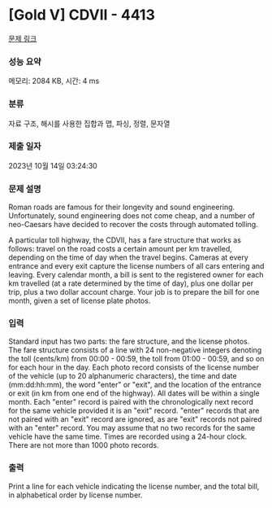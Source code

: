 # [Gold V] CDVII - 4413 

[문제 링크](https://www.acmicpc.net/problem/4413) 

### 성능 요약

메모리: 2084 KB, 시간: 4 ms

### 분류

자료 구조, 해시를 사용한 집합과 맵, 파싱, 정렬, 문자열

### 제출 일자

2023년 10월 14일 03:24:30

### 문제 설명

<p>Roman roads are famous for their longevity and sound engineering. Unfortunately, sound engineering does not come cheap, and a number of neo-Caesars have decided to recover the costs through automated tolling.</p>

<p>A particular toll highway, the CDVII, has a fare structure that works as follows: travel on the road costs a certain amount per km travelled, depending on the time of day when the travel begins. Cameras at every entrance and every exit capture the license numbers of all cars entering and leaving. Every calendar month, a bill is sent to the registered owner for each km travelled (at a rate determined by the time of day), plus one dollar per trip, plus a two dollar account charge. Your job is to prepare the bill for one month, given a set of license plate photos.</p>

### 입력 

 <p>Standard input has two parts: the fare structure, and the license photos. The fare structure consists of a line with 24 non-negative integers denoting the toll (cents/km) from 00:00 - 00:59, the toll from 01:00 - 00:59, and so on for each hour in the day. Each photo record consists of the license number of the vehicle (up to 20 alphanumeric characters), the time and date (mm:dd:hh:mm), the word "enter" or "exit", and the location of the entrance or exit (in km from one end of the highway). All dates will be within a single month. Each "enter" record is paired with the chronologically next record for the same vehicle provided it is an "exit" record. "enter" records that are not paired with an "exit" record are ignored, as are "exit" records not paired with an "enter" record. You may assume that no two records for the same vehicle have the same time. Times are recorded using a 24-hour clock. There are not more than 1000 photo records.</p>

### 출력 

 <p>Print a line for each vehicle indicating the license number, and the total bill, in alphabetical order by license number.</p>

